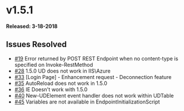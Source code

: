 # v1.5.1

**Released: 3-18-2018**

## Issues Resolved

* [\#19](https://github.com/ironmansoftware/universal-dashboard/issues/19) Error returned by POST REST Endpoint when no content-type is specified on Invoke-RestMethod
* [\#28](https://github.com/ironmansoftware/universal-dashboard/issues/28) 1.5.0 UD does not work in IIS\Azure 
* [\#33](https://github.com/ironmansoftware/universal-dashboard/issues/33) \[Login Page\] - Enhancement request - Deconnection feature
* [\#35](https://github.com/ironmansoftware/universal-dashboard/issues/35) AutoReload does not work in 1.5.0 
* [\#36](https://github.com/ironmansoftware/universal-dashboard/issues/36) IE Doesn't work with 1.5.0
* [\#40](https://github.com/ironmansoftware/universal-dashboard/issues/40) New-UDElement event handler does not work within UDTable
* [\#45](https://github.com/ironmansoftware/universal-dashboard/issues/45) Variables are not available in EndpointInitializationScript 


